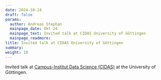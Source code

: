 ```yaml
---
date: 2024-10-24
draft: false
params:
  author: Andreas Stephan
  mainpage_date: Okt 24
  mainpage_text: Invited talk at CIDAS University of Göttingen
  mainpage_readmore: 
title: Invited talk at CIDAS University of Göttingen
summary: 
weight: 10
---
```

Invited talk at [Campus-Institut Data Science (CIDAS)](https://www.uni-goettingen.de/de/19691.html?cid=12483103) at the University of Göttingen.